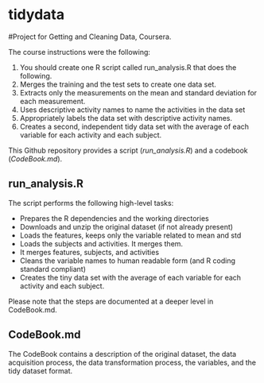 tidydata
========
#Project for Getting and Cleaning Data, Coursera.

The course instructions were the following:

 1. You should create one R script called run_analysis.R that does the following. 
 2. Merges the training and the test sets to create one data set.
 3. Extracts only the measurements on the mean and standard deviation for each measurement. 
 4. Uses descriptive activity names to name the activities in the data set
 5. Appropriately labels the data set with descriptive activity names. 
 6. Creates a second, independent tidy data set with the average of each variable for each activity and each subject. 

This Github repository provides a script (*run_analysis.R*) and a codebook (*CodeBook.md*). 

## run_analysis.R

The script performs the following high-level tasks:

- Prepares the R dependencies and the working directories
- Downloads and unzip the original dataset (if not already present)
- Loads the features, keeps only the variable related to mean and std
- Loads the subjects and activities. It merges them.
- It merges features, subjects, and activities
- Cleans the variable names to human readable form (and R coding standard compliant)
- Creates the tiny data set with the average of each variable for each activity and each subject. 

Please note that the steps are documented at a deeper level in CodeBook.md.

## CodeBook.md

The CodeBook contains a description of the original dataset, the data acquisition process, the data transformation process, the variables, and the tidy dataset format.
